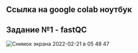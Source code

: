 ## Ссылка на google colab ноутбук

## Задание №1 - fastQC

![Снимок экрана 2022-02-21 в 05 48 47](https://user-images.githubusercontent.com/93208971/154883818-d5f48a1f-2545-48e0-91f5-720266a3fc02.png)
